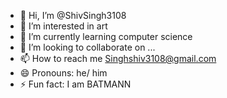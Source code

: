 - 👋 Hi, I’m @ShivSingh3108
- 👀 I’m interested in art 
- 🌱 I’m currently learning computer science
- 💞️ I’m looking to collaborate on ...
- 📫 How to reach me Singhshiv3108@gmail.com
- 😄 Pronouns: he/ him
- ⚡ Fun fact: I am BATMANN
  

<!---
ShivSingh3108/ShivSingh3108 is a ✨ special ✨ repository because its `README.md` (this file) appears on your GitHub profile.
You can click the Preview link to take a look at your changes.
--->
